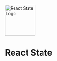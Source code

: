 <image alt="React State Logo" height="100px" src="./images/react-state.png" width="100px" />

# React State